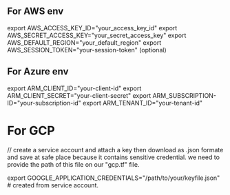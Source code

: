 ## For AWS env
export AWS_ACCESS_KEY_ID="your_access_key_id"
export AWS_SECRET_ACCESS_KEY="your_secret_access_key"
export AWS_DEFAULT_REGION="your_default_region"
export AWS_SESSION_TOKEN="your-session-token"  (optional)

## For Azure env 
export ARM_CLIENT_ID="your-client-id"
export ARM_CLIENT_SECRET="your-client-secret"
export ARM_SUBSCRIPTION-ID="your-subscription-id"
export ARM_TENANT_ID="your-tenant-id"


# For GCP
// create a service account and attach a key then download as .json formate and save at safe place because it contains sensitive credential. we need to provide the path of this file on our "gcp.tf" file.

export GOOGLE_APPLICATION_CREDENTIALS="/path/to/your/keyfile.json"   # created from service account.

